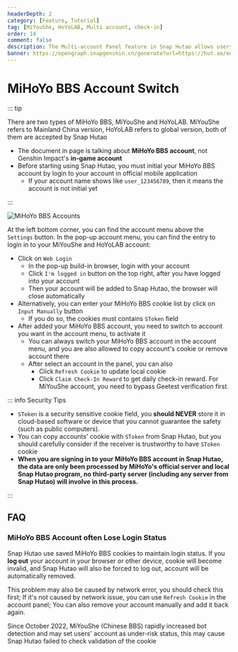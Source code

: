 ```yaml
---
headerDepth: 2
category: [Feature, Tutorial]
tag: [MiYouShe, HoYoLAB, Multi account, check-in]
order: 14
comment: false
description: The Multi-account Panel feature in Snap Hutao allows users to log in with multiple miHoYo BBS accounts within the toolbox and switch between them freely. This enables users to utilize various functions within Snap Hutao with different accounts for specific purposes.
banner: https://opengraph.snapgenshin.cn/generate?url=https://hut.ao/en/features/mhy-account-switch.html
---
```


# MiHoYo BBS Account Switch

::: tip

There are two types of MiHoYo BBS, MiYouShe and HoYoLAB.
MiYouShe refers to Mainland China version, HoYoLAB refers to global version, both of them are accepted by Snap Hutao

- The document in page is talking about **MiHoYo BBS account**, not Genshin Impact's **in-game account**
- Before starting using Snap Hutao, you must initial your MiHoYo BBS account by login to your account in official mobile application
  - If your account name shows like `user_123456789`, then it means the account is not initial yet

:::

![MiHoYo BBS Accounts](https://img.alicdn.com/imgextra/i3/1797064093/O1CN01QN2Nvm1g6e0utHzYa_!!1797064093.png_.webp)

At the left bottom corner, you can find the account menu above the `Settings` button. In the pop-up account menu,
you can find the entry to login in to your MiYouShe and HoYoLAB account:

- Click on `Web Login`
  - In the pop-up build-in browser, login with your account
  - Click `I'm logged in` button on the top right, after you have logged into your account
  - Then your account will be added to Snap Hutao, the browser will close automatically
- Alternatively, you can enter your MiHoYo BBS cookie list by click on `Input Manually` button
  - If you do so, the cookies must contains `SToken` field
- After added your MiHoYo BBS account, you need to switch to account you want in the account menu, to activate it
  - You can always switch your MiHoYo BBS account in the account menu, and you are also allowed to copy account's cookie or remove account there
  - After select an account in the panel, you can also
    - Click `Refresh Cookie` to update local cookie
    - Click `Claim Check-In Reward` to get daily check-in reward. For MiYouShe account, you need to bypass Geetest verification first.

::: info Security Tips

- `SToken` is a security sensitive cookie field, you **should NEVER** store it in cloud-based software or device that you cannot guarantee the safety (such as public computers).
- You can copy accounts' cookie with `SToken` from Snap Hutao, but you should carefully consider if the receiver is trustworthy to have `SToken` cookie
- **When you are signing in to your MiHoYo BBS account in Snap Hutao, the data are only been processed by MiHoYo's official server and local Snap Hutao program,
  no third-party server (including any server from Snap Hutao) will involve in this process.**

:::

## FAQ

### MiHoYo BBS Account often Lose Login Status

Snap Hutao use saved MiHoYo BBS cookies to maintain login status. If you **log out** your account in your browser or
other device, cookie will become invalid, and Snap Hutao will also be forced to log out, account will be automatically
removed.

This problem may also be caused by network error, you should check this first; If it's not caused by network issue,
you can use `Refresh Cookie` in the account panel; You can also remove your account manually and add it back again.

Since October 2022, MiYouShe (Chinese BBS) rapidly increased bot detection and may set users' account as under-risk status,
this may cause Snap Hutao failed to check validation of the cookie
